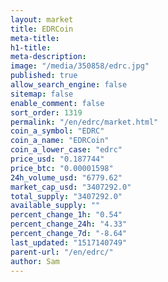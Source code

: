 ```yaml
---
layout: market
title: EDRCoin
meta-title: 
h1-title: 
meta-description: 
image: "/media/350858/edrc.jpg"
published: true
allow_search_engine: false
sitemap: false
enable_comment: false
sort_order: 1319
permalink: "/en/edrc/market.html"
coin_a_symbol: "EDRC"
coin_a_name: "EDRCoin"
coin_a_lower_case: "edrc"
price_usd: "0.187744"
price_btc: "0.00001598"
24h_volume_usd: "6779.62"
market_cap_usd: "3407292.0"
total_supply: "3407292.0"
available_supply: ""
percent_change_1h: "0.54"
percent_change_24h: "4.33"
percent_change_7d: "-8.64"
last_updated: "1517140749"
parent-url: "/en/edrc/"
author: Sam
---
```



